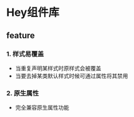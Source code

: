 # Hey组件库

## feature

### 1. 样式易覆盖

- 当重复声明某样式时原样式会被覆盖
- 当要去掉某类默认样式时候可通过属性将其禁用

### 2. 原生属性

- 完全兼容原生属性功能

